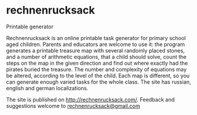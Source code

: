 
# rechnenrucksack

Printable generator

Rechnenrucksack is an online printable task generator for primary school aged children. Parents and educators are welcome to use it: the program generates a printable treasure map with several randomly placed stones, and a number of arithmetic equations, that a child should solve, count the steps on the map in the given direction and find out where exactly had the pirates buried the treasure. The number and complexity of equations may be altered, according to the level of the child. Each map is different, so you can generate enough varied tasks for the whole class. The site has russian, english and german localizations.

The site is published on http://rechnenrucksack.com/. Feedback and suggestions welcome to rechnenrucksack@gmail.com
